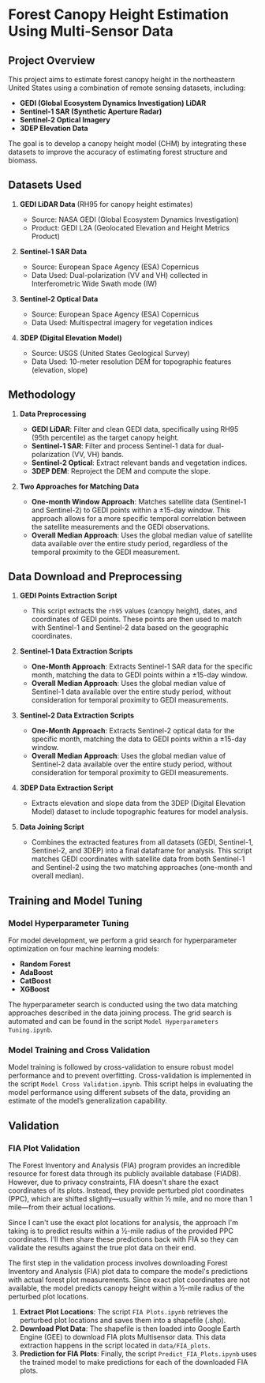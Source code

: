 # Forest Canopy Height Estimation Using Multi-Sensor Data

## Project Overview

This project aims to estimate forest canopy height in the northeastern United States using a combination of remote sensing datasets, including:
- **GEDI (Global Ecosystem Dynamics Investigation) LiDAR**
- **Sentinel-1 SAR (Synthetic Aperture Radar)**
- **Sentinel-2 Optical Imagery**
- **3DEP Elevation Data**

The goal is to develop a canopy height model (CHM) by integrating these datasets to improve the accuracy of estimating forest structure and biomass.

## Datasets Used

1. **GEDI LiDAR Data** (RH95 for canopy height estimates)
   - Source: NASA GEDI (Global Ecosystem Dynamics Investigation)
   - Product: GEDI L2A (Geolocated Elevation and Height Metrics Product)

2. **Sentinel-1 SAR Data**
   - Source: European Space Agency (ESA) Copernicus
   - Data Used: Dual-polarization (VV and VH) collected in Interferometric Wide Swath mode (IW)

3. **Sentinel-2 Optical Data**
   - Source: European Space Agency (ESA) Copernicus
   - Data Used: Multispectral imagery for vegetation indices

4. **3DEP (Digital Elevation Model)**
   - Source: USGS (United States Geological Survey)
   - Data Used: 10-meter resolution DEM for topographic features (elevation, slope)

## Methodology

1. **Data Preprocessing**
   - **GEDI LiDAR**: Filter and clean GEDI data, specifically using RH95 (95th percentile) as the target canopy height.
   - **Sentinel-1 SAR**: Filter and process Sentinel-1 data for dual-polarization (VV, VH) bands. 
   - **Sentinel-2 Optical**: Extract relevant bands and vegetation indices. 
   - **3DEP DEM**: Reproject the DEM and compute the slope.

2. **Two Approaches for Matching Data**
   - **One-month Window Approach**: Matches satellite data (Sentinel-1 and Sentinel-2) to GEDI points within a ±15-day window. This approach allows for a more specific temporal correlation between the satellite measurements and the GEDI observations.
   - **Overall Median Approach**: Uses the global median value of satellite data available over the entire study period, regardless of the temporal proximity to the GEDI measurement.


## Data Download and Preprocessing

1. **GEDI Points Extraction Script**  
   - This script extracts the `rh95` values (canopy height), dates, and coordinates of GEDI points. These points are then used to match with Sentinel-1 and Sentinel-2 data based on the geographic coordinates.

2. **Sentinel-1 Data Extraction Scripts**  
   - **One-Month Approach**: Extracts Sentinel-1 SAR data for the specific month, matching the data to GEDI points within a ±15-day window.
   - **Overall Median Approach**: Uses the global median value of Sentinel-1 data available over the entire study period, without consideration for temporal proximity to GEDI measurements.

3. **Sentinel-2 Data Extraction Scripts**  
   - **One-Month Approach**: Extracts Sentinel-2 optical data for the specific month, matching the data to GEDI points within a ±15-day window.
   - **Overall Median Approach**: Uses the global median value of Sentinel-2 data available over the entire study period, without consideration for temporal proximity to GEDI measurements.

4. **3DEP Data Extraction Script**  
   - Extracts elevation and slope data from the 3DEP (Digital Elevation Model) dataset to include topographic features for model analysis.

5. **Data Joining Script**  
   - Combines the extracted features from all datasets (GEDI, Sentinel-1, Sentinel-2, and 3DEP) into a final dataframe for analysis. This script matches GEDI coordinates with satellite data from both Sentinel-1 and Sentinel-2 using the two matching approaches (one-month and overall median).


## Training and Model Tuning

### Model Hyperparameter Tuning

For model development, we perform a grid search for hyperparameter optimization on four machine learning models:
- **Random Forest**
- **AdaBoost**
- **CatBoost**
- **XGBoost**

The hyperparameter search is conducted using the two data matching approaches described in the data joining process. The grid search is automated and can be found in the script `Model Hyperparameters Tuning.ipynb`.

### Model Training and Cross Validation

Model training is followed by cross-validation to ensure robust model performance and to prevent overfitting. Cross-validation is implemented in the script `Model Cross Validation.ipynb`. This script helps in evaluating the model performance using different subsets of the data, providing an estimate of the model’s generalization capability.

## Validation

### FIA Plot Validation
The Forest Inventory and Analysis (FIA) program provides an incredible resource for forest data through its publicly available database (FIADB). However, due to privacy constraints, FIA doesn't share the exact coordinates of its plots. Instead, they provide perturbed plot coordinates (PPC), which are shifted slightly—usually within ½ mile, and no more than 1 mile—from their actual locations.

Since I can't use the exact plot locations for analysis, the approach I'm taking is to predict results within a ½-mile radius of the provided PPC coordinates. I'll then share these predictions back with FIA so they can validate the results against the true plot data on their end.

The first step in the validation process involves downloading Forest Inventory and Analysis (FIA) plot data to compare the model's predictions with actual forest plot measurements. Since exact plot coordinates are not available, the model predicts canopy height within a ½-mile radius of the perturbed plot locations.

1. **Extract Plot Locations**: The script `FIA Plots.ipynb` retrieves the perturbed plot locations and saves them into a shapefile (.shp).
2. **Download Plot Data**: The shapefile is then loaded into Google Earth Engine (GEE) to download FIA plots Multisensor data. This data extraction happens in the script located in `data/FIA_plots`.
3. **Prediction for FIA Plots**: Finally, the script `Predict_FIA_Plots.ipynb` uses the trained model to make predictions for each of the downloaded FIA plots.
